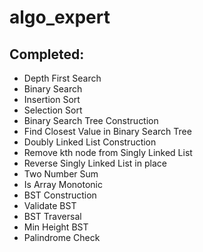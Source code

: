 # algo_expert
## Completed:
- Depth First Search
- Binary Search
- Insertion Sort
- Selection Sort
- Binary Search Tree Construction
- Find Closest Value in Binary Search Tree
- Doubly Linked List Construction
- Remove kth node from Singly Linked List
- Reverse Singly Linked List in place
- Two Number Sum
- Is Array Monotonic
- BST Construction
- Validate BST
- BST Traversal
- Min Height BST
- Palindrome Check
